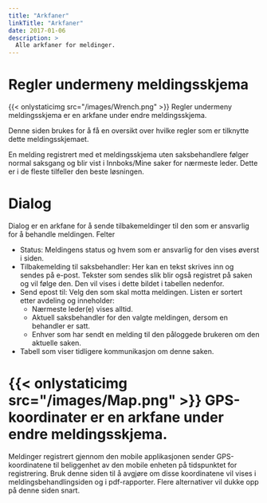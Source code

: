 ```yaml
---
title: "Arkfaner"
linkTitle: "Arkfaner"
date: 2017-01-06
description: >
  Alle arkfaner for meldinger.
---
```

# Regler undermeny meldingsskjema
{{< onlystaticimg src="/images/Wrench.png" >}} Regler undermeny meldingsskjema er en arkfane under endre meldingsskjema.

Denne siden brukes for å få en oversikt over hvilke regler som er tilknytte dette meldingsskjemaet.

En melding registrert med et meldingsskjema uten saksbehandlere følger normal saksgang og blir vist i Innboks/Mine saker for nærmeste leder. Dette er i de fleste tilfeller den beste løsningen. 

# Dialog
Dialog er en arkfane for å sende tilbakemeldinger til den som er ansvarlig for å behandle meldingen.
Felter

- Status: Meldingens status og hvem som er ansvarlig for den vises øverst i siden.
- Tilbakemelding til saksbehandler: Her kan en tekst skrives inn og sendes på e-post. Tekster som sendes slik blir også registret på saken og vil følge den. Den vil vises i dette bildet i tabellen nedenfor.
- Send epost til: Velg den som skal motta meldingen. Listen er sortert etter avdeling og inneholder:
  - Nærmeste leder(e) vises alltid.
  - Aktuell saksbehandler for den valgte meldingen, dersom en behandler er satt.
  - Enhver som har sendt en melding til den påloggede brukeren om den aktuelle saken.
- Tabell som viser tidligere kommunikasjon om denne saken.

# {{< onlystaticimg src="/images/Map.png" >}} GPS-koordinater er en arkfane under endre meldingsskjema.

Meldinger registrert gjennom den mobile applikasjonen sender GPS-koordinatene til beliggenhet av den mobile enheten på tidspunktet for registrering. Bruk denne siden til å avgjøre om disse koordinatene vil vises i meldingsbehandlingsiden og i pdf-rapporter. Flere alternativer vil dukke opp på denne siden snart. 